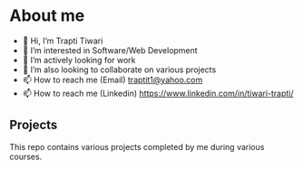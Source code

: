 # About me

- 👋 Hi, I’m Trapti Tiwari
- 👀 I’m interested in Software/Web Development
- 🌱 I’m actively looking for work
- 💞️ I’m also looking to collaborate on various projects
- 📫 How to reach me (Email) traptit1@yahoo.com
- 📫 How to reach me (Linkedin) https://www.linkedin.com/in/tiwari-trapti/

## Projects
This repo contains various projects completed by me during various courses.
